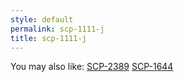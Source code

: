 ```yaml
---
style: default
permalink: scp-1111-j
title: scp-1111-j
---
```

You may also like:
[SCP-2389](http://scp-wiki.net/scp-2389)
[SCP-1644](http://scp-wiki.net/scp-1644)